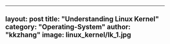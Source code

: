 ---

layout: post
title: "Understanding Linux Kernel"
category: "Operating-System"
author: "kkzhang"
image: linux_kernel/lk_1.jpg
---
